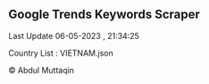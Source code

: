 

## Google Trends Keywords Scraper 
 
Last Update 06-05-2023 , 21:34:25

Country List :
VIETNAM.json



© Abdul Muttaqin 
